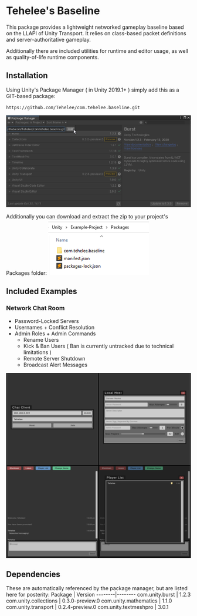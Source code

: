 # Tehelee's Baseline

This package provides a lightweight networked gameplay baseline based on the LLAPI of Unity Transport.
It relies on class-based packet definitions and server-authoritative gameplay.

Additionally there are included utilities for runtime and editor usage, as well as quality-of-life runtime components.

## Installation

Using Unity's Package Manager ( in Unity 2019.1+ ) simply add this as a GIT-based package:
```
https://github.com/Tehelee/com.tehelee.baseline.git
```
![Package Manager - Add GIT Package](/.Github/PackageManager_Add-Through-GIT.png)

Additionally you can download and extract the zip to your project's Packages folder:
![Package Manager - Add ZIP Package](/.Github/PackageManager_Add-Through-Zip.png)

## Included Examples

### Network Chat Room
* Password-Locked Servers
* Usernames + Conflict Resolution
* Admin Roles + Admin Commands
  * Rename Users
  * Kick & Ban Users ( Ban is currently untracked due to technical limitations )
  * Remote Server Shutdown
  * Broadcast Alert Messages

![Example Chat Room](/.Github/Example_Chat-Room.png)

## Dependencies

These are automatically referenced by the package manager, but are listed here for posterity:
Package | Version
--------|--------
com.unity.burst | 1.2.3
com.unity.collections | 0.3.0-preview.0
com.unity.mathematics | 1.1.0
com.unity.transport | 0.2.4-preview.0
com.unity.textmeshpro | 3.0.1
